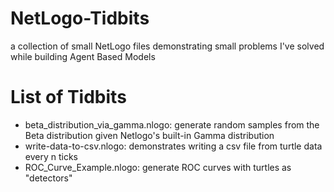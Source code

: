 # NetLogo-Tidbits
a collection of small NetLogo files demonstrating small problems I've solved while building Agent Based Models

# List of Tidbits

* beta_distribution_via_gamma.nlogo: generate random samples from the Beta distribution given Netlogo's built-in Gamma distribution
* write-data-to-csv.nlogo: demonstrates writing a csv file from turtle data every n ticks
* ROC_Curve_Example.nlogo: generate ROC curves with turtles as "detectors"
